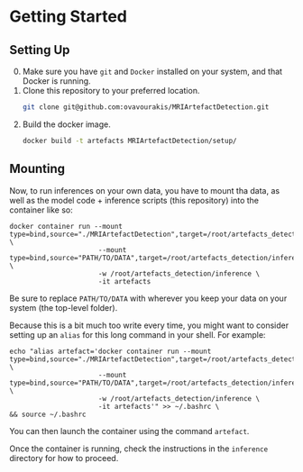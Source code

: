 # Getting Started

## Setting Up

0. Make sure you have `git` and `Docker` installed on your system, and that Docker is running.
1. Clone this repository to your preferred location.
   ``` bash
   git clone git@github.com:ovavourakis/MRIArtefactDetection.git
   ```
2. Build the docker image.
   ``` bash
   docker build -t artefacts MRIArtefactDetection/setup/ 
   ```

## Mounting

Now, to run inferences on your own data, you have to mount tha data, as well as the model code + inference scripts (this repository) into the container like so:

```
docker container run --mount type=bind,source="./MRIArtefactDetection",target=/root/artefacts_detection \
                      --mount type=bind,source="PATH/TO/DATA",target=/root/artefacts_detection/inference/data \
                      -w /root/artefacts_detection/inference \
                      -it artefacts
```

Be sure to replace `PATH/TO/DATA` with wherever you keep your data on your system (the top-level folder).

Because this is a bit much too write every time, you might want to consider setting up an `alias` for this long command in your shell. For example:

```
echo "alias artefact='docker container run --mount type=bind,source="./MRIArtefactDetection",target=/root/artefacts_detection \
                      --mount type=bind,source="PATH/TO/DATA",target=/root/artefacts_detection/inference/data \
                      -w /root/artefacts_detection/inference \
                      -it artefacts'" >> ~/.bashrc \
&& source ~/.bashrc
```

You can then launch the container using the command `artefact`.

Once the container is running, check the instructions in the `inference` directory for how to proceed.
